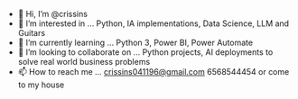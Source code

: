 - 👋 Hi, I’m @crissins
- 👀 I’m interested in ... Python, IA implementations, Data Science, LLM and Guitars
- 🌱 I’m currently learning ... Python 3, Power BI, Power Automate
- 💞️ I’m looking to collaborate on ... Python projects, AI deployments to solve real world business problems
- 📫 How to reach me ... crissins041196@gmail.com 6568544454 or come to my house

<!---
crissins/crissins is a ✨ special ✨ repository because its `README.md` (this file) appears on your GitHub profile.
You can click the Preview link to take a look at your changes.
--->
